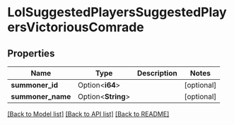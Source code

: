 # LolSuggestedPlayersSuggestedPlayersVictoriousComrade

## Properties

Name | Type | Description | Notes
------------ | ------------- | ------------- | -------------
**summoner_id** | Option<**i64**> |  | [optional]
**summoner_name** | Option<**String**> |  | [optional]

[[Back to Model list]](../README.md#documentation-for-models) [[Back to API list]](../README.md#documentation-for-api-endpoints) [[Back to README]](../README.md)


